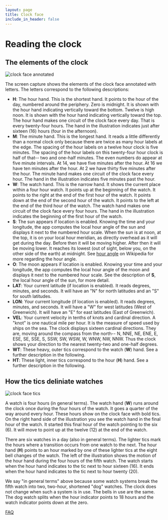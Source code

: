 ```yaml
---
layout: page
title: Clock face
include_in_header: false
---
```


# Reading the clock

## The elements of the clock

![clock face annotated](assets/screenshot/face_annot.jpeg)

The screen capture shows the elements of the clock face annotated with letters.
The letters correspond to the following descriptions:
- **H**: The hour hand. This is the shortest hand. It points to the hour of the
  day, numbered around the periphery. Zero is midnight. It is shown with the
  hour hand indicating vertically toward the
  bottom. Twelve is high noon. It is shown with the hour hand indicating
  vertically toward the top.
  The hour hand makes one circuit of the clock face every day. That is every
  twenty-four hours.
  The hand in the illustration indicates just after sixteen (16) hours
  (four in the afternoon).
- **M**: The minute hand. This is the longest hand. It reads a little differently
  than a normal clock only because there are twice as many hour labels at the
  edge. The spacing of the hour labels on a twelve hour clock is five minutes.
  The spacing of the hour labels on this twenty-four hour clock is half of
  that-- two and one-half minutes. The even numbers do appear at five minute
  intervals. At 14, we have five minutes after the hour. At 16 we have ten
  minutes after the hour. At 2 we have thirty five minutes after the hour.
  The minute hand makes one circuit of the clock face every hour.
  The hand in the illustration indicates five minutes past the hour.
- **W**: The watch hand. This is the narrow hand. It shows the current place
  within a four hour watch. It points up at the beginning of the
  watch. It points to the right at the end of the first hour of the watch. It points
  down at the end of the second hour of the watch. It points to the left at
  the end of the third hour of the watch.
  The watch hand makes one circuit of the clock face every four hours.
  The hand in the illustration indicates the beginning of the first hour of
  the watch.
- **S**: The sun appears if location is enabled. Knowing the time and your longitude,
  the app computes the local hour angle of the sun and displays it next to the numbered
  hour scale. When the sun is at noon, at the top, it is on your local hour
  meridian, as directly overhead as it will get during the day.
  Before then it will be moving higher. After then it will be moving lower.
  It reaches its lowest (out of sight, below you, on the other side of the
  earth) at midnight.
  See [hour angle](https://en.wikipedia.org/wiki/Hour_angle) on Wikipedia
  for more regarding the hour angle.
- **O**: The moon appears if location is enabled. Knowing your time and your longitude,
  the app computes the local hour angle of the moon and displays it next to the
  numbered hour scale. See the description of **S**, the local hour angle of the
  sun, for more detail.
- **LAT**: Your current latitude (if location is enabled). It reads degrees,
  minutes, and seconds. It will have an "N" for north latitudes and an "S"
  for south latitudes.
- **LON**: Your current longitude (if location is enabled). It reads degrees,
  minutes, and seconds. It will have a "W" for west latitudes (West of
  Greenwich). It will have an "E" for east latitudes (East of Greenwich).
- **VEL**: Your current velocity in tenths of knots and cardinal direction.
  A "knot" is one nautical
  mile per hour. It is the measure of speed used by ships on the sea.
  The clock displays sixteen cardinal directions. They are, moving around
  the compass from the north-- N, NNE, NE, ENE, E, ESE, SE, SSE, S, SSW, SW,
  WSW, W, WNW, NW, NNW. Thus the clock shows your direction to the nearest
  twenty-two and one-half degrees.
- **WT**: These heavy, outer tics correspond to the watch (**W**) hand. See a
  further description in the following.
- **HT**: These light, inner tics correspond to the hour (**H**) hand. See a
  further description in the following.

## How the tics deliniate watches

![clock face tics](assets/screenshot/face_annot_dog_pair.png)

A watch is four hours (in general terms). The watch hand (**W**) runs around
the clock once during the four hours of the watch. It goes a quarter of the
way around every hour. These hours show on the clock face with bold tics. On
the right hand side of the illustration you see the watch hand in the final
hour of the watch. It started this final hour of the watch pointing to the six (6).
It will move to point up at the twelve (12) at the end of the watch.

There are six watches in a day (also in general terms). The lighter tics mark
the hours where a transition occurs from one watch to the next. The hour hand
(**H**) points to an hour marked by one of these lighter tics at the eight bell
changes of the watch. The left of the illustration shows the motion of the hour hand
during the four hours of the fifth watch. The watch starts when the hour hand
indicates to the tic next to hour sixteen (16).
It ends when the hour hand indicates to the tic next to hour twenty (20).

We say "in general terms" above because some watch systems break the fifth
watch into two, two-hour, shortened "dog" watches. The clock does not change
when such a system is in use. The bells in use are the same. The dog watch
splits when the hour indicator points to 18 hours and the watch indicator
points down at the zero.

[FAQ](/faq)
